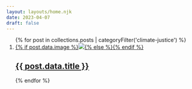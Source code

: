 ```yaml
---
layout: layouts/home.njk
date: 2023-04-07
draft: false
---
```

<ol reversed class="postlist grid grid-cols-1 md:grid-cols-2 grid-rows-2 gap-4 grid-flow-row" style="counter-reset: start-from {{ (postslistCounter or postslist.length) + 1 }}">{% for post in collections.posts | categoryFilter('climate-justice') %}<li class="postlist-item{% if post.url == url %} postlist-item-active{% endif %} relative">
		<a href="{{ post.url }}" class="inline-block w-full h-full">{% if post.data.image %}<img src="{{ post.data.image }}" class="object-cover h-full w-full" />{% else %}{% endif %}
		<h2 class="absolute bottom-0 h-24 inset-x-0 backdrop-blur-xl p-2 text-center text-white flex flex-column items-center">
		<span class="inline-block text-center w-full">
			{{ post.data.title }}
		<span>
		</h2>
		</a>
	</li>
{% endfor %}
</ol>

